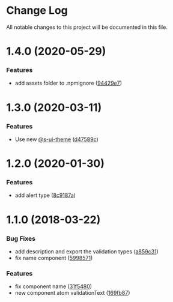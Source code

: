 # Change Log

All notable changes to this project will be documented in this file.

# 1.4.0 (2020-05-29)


### Features

* add assets folder to .npmignore ([94429e7](https://github.com/SUI-Components/sui-components/commit/94429e7cf0cc116a9748a6611b213dec8b24870f))



# 1.3.0 (2020-03-11)


### Features

* Use new [@s-ui-theme](https://github.com/s-ui-theme) ([d47589c](https://github.com/SUI-Components/sui-components/commit/d47589c09f62da47a90f00d2414a37e9bdac3cc4))



# 1.2.0 (2020-01-30)


### Features

* add alert type ([8c9187a](https://github.com/SUI-Components/sui-components/commit/8c9187a06e45cc56ddbbf841fae7f3962e6c3555))



# 1.1.0 (2018-03-22)


### Bug Fixes

* add description and export the validation types ([a859c31](https://github.com/SUI-Components/sui-components/commit/a859c31a21c76b9d4756230e48ecd85f8d7eab0f))
* fix name component ([5998571](https://github.com/SUI-Components/sui-components/commit/5998571217e03b53a3ca314cfa7c5ba005ce0329))


### Features

* fix component name ([31f5480](https://github.com/SUI-Components/sui-components/commit/31f54807ae22f15a2d448dbd96571626867bd81b))
* new component atom validationText ([169fb87](https://github.com/SUI-Components/sui-components/commit/169fb87f457e0d8427bb1eef63a6b047e7ef6362))



